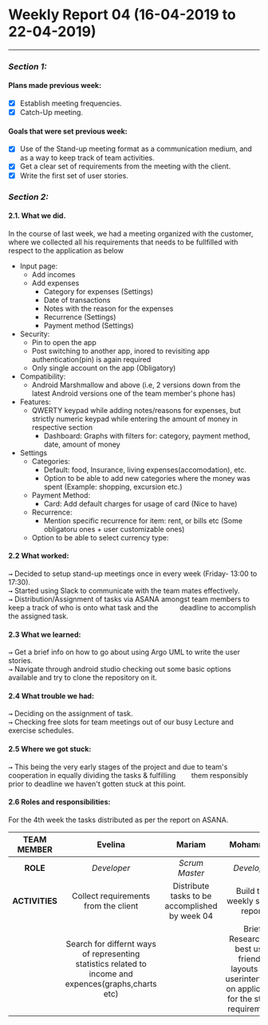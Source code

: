 #  Weekly Report 04 (16-04-2019 to 22-04-2019)
---

### ___Section 1:___
#### Plans made previous week:
- [x] Establish meeting frequencies.
- [x] Catch-Up meeting.
#### Goals that were set previous week:
- [x] Use of the Stand-up meeting format as a communication medium, and as a way to keep track of team activities.
- [x] Get a clear set of requirements from the meeting with the client.
- [x] Write the first set of user stories.

### ___Section 2:___
         
#### 2.1. What we did.
 In the course of last week, we had a meeting organized with the customer, where we collected all his requirements that needs to be fullfilled with respect to the application as below

   * Input page:
     * Add incomes
     * Add expenses
        * Category for expenses (Settings)
        * Date of transactions
        * Notes with the reason for the expenses
        * Recurrence (Settings)
        * Payment method (Settings)
   * Security:
      * Pin to open the app
      * Post switching to another app, inored to revisiting app authentication(pin) is again required
      * Only single account on the app (Obligatory)
   * Compatibility:
      * Android Marshmallow and above (i.e, 2 versions down from the latest Android versions one of the team member's phone has)
   * Features:
      * QWERTY keypad while adding notes/reasons for expenses, but strictly numeric keypad while entering the amount of money in respective section 
        * Dashboard: Graphs with filters for: category, payment method, date, amount of money
   * Settings
      * Categories:
        * Default: food, Insurance, living expenses(accomodation), etc.
        * Option to be able to add new categories where the money was spent (Example: shopping, excursion etc.)
      * Payment Method:
        * Card: Add default charges for usage of card (Nice to have)
      * Recurrence:
        * Mention specific recurrence for item: rent, or bills etc (Some obligatoru ones + user customizable ones)
      * Option to be able to select currency type:
      
#### 2.2 What worked:

<kbd>→</kbd> Decided to setup stand-up meetings once in every week (Friday- 13:00 to 17:30).<br />
<kbd>→</kbd> Started using Slack to communicate with the team mates effectively.<br />
<kbd>→</kbd> Distribution/Assignment of tasks via ASANA amongst team members to keep a track of who is onto what task and the &nbsp; &nbsp; &nbsp; &nbsp; &nbsp; deadline to accomplish the assigned task.

#### 2.3 What we learned:
<kbd>→</kbd> Get a brief info on how to go about using Argo UML to write the user stories.<br />
<kbd>→</kbd> Navigate through android studio checking out some basic options available and try to clone the repository on it.

#### 2.4 What trouble we had:

<kbd>→</kbd> Deciding on the assignment of task.<br />
<kbd>→</kbd> Checking free slots for team meetings out of our busy Lecture and exercise schedules.

#### 2.5 Where we got stuck:
<kbd>→</kbd> This being the very early stages of the project and due to team's cooperation in equally dividing the tasks & fulfilling &nbsp;&nbsp;&nbsp;&nbsp;&nbsp;&nbsp;&nbsp;them responsibly prior to deadline we haven't gotten stuck at this point. 

#### 2.6 Roles and responsibilities:

For the 4th week the tasks distributed as per the report on ASANA.

|TEAM MEMBER | Evelina | Mariam | Mohammed | Ronald |
| :------: | :------: | :------: | :------: | :------: |
| __ROLE__       | _Developer_ |_Scrum Master_ | _Developer_|_Scrum Master_ |
| __ACTIVITIES__       |Collect requirements from the client| Distribute tasks to be accomplished by week 04 | Build the weekly status report|Integrate all the requirements |
|        | Search for differnt ways of representing statistics related to income and expences(graphs,charts etc)|  |Brief Research on best user friendly layouts and userinterfaces on application for the stated requirements  |Improvise the layout of the blog posts |
